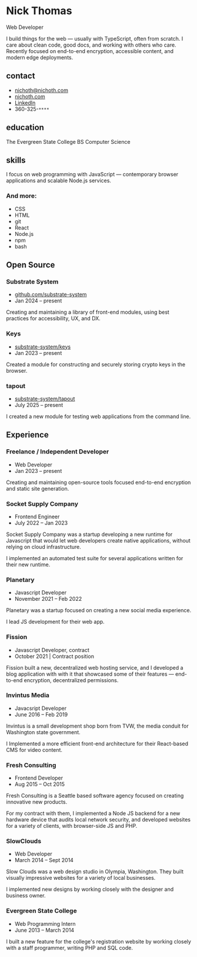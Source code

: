 # Nick Thomas
Web Developer

<p class="intro">
    I build things for the web &mdash; usually with TypeScript, often
    from scratch. I care about clean code, good docs, and working with
    others who care.  Recently focused on end-to-end encryption,
    accessible content, and modern edge deployments.
</p>

<div class="col-left">

## contact
* nichoth@nichoth.com
* [nichoth.com](https://nichoth.com/)
* [LinkedIn](https://www.linkedin.com/in/nichoth/)
* 360-325-`****`

## education
The Evergreen State College
BS Computer Science

## skills
I focus on web programming with JavaScript &mdash; contemporary browser
applications and scalable Node.js services.

### And more:
* CSS
* HTML
* git
* React
* Node.js
* npm
* bash
</div>

<div class="col-right">

## Open Source

### Substrate System

* [github.com/substrate-system](https://github.com/substrate-system)
* Jan 2024 &ndash; present

Creating and maintaining a library of front-end modules, using best
practices for accessibility, UX, and DX.

### Keys

* [substrate-system/keys](https://github.com/substrate-system/keys)
* Jan 2023 &ndash; present

Created a module for constructing and securely storing crypto keys
in the browser.

### tapout

* [substrate-system/tapout](https://github.com/substrate-system/tapout)
* July 2025 &ndash; present

I created a new module for testing web applications from the command line.

## Experience

### Freelance / Independent Developer
* Web Developer
* Jan 2023 &ndash; present

Creating and maintaining open-source tools focused
end-to-end encryption and static site generation.

### Socket Supply Company
* Frontend Engineer
* July 2022 &ndash; Jan 2023

Socket Supply Company was a startup developing a new runtime for Javascript
that would let web developers create native applications, without
relying on cloud infrastructure.

I implemented an automated test suite for several applications written
for their new runtime.

### Planetary
* Javascript Developer
* November 2021 &ndash; Feb 2022

Planetary was a startup focused on creating a new social media experience.

I lead JS development for their web app.

### Fission
* Javascript Developer, contract
* October 2021 | Contract position

Fission built a new, decentralized web hosting service, and I
developed a blog application with with it that showcased some of their
features &mdash; end-to-end encryption, decentralized permissions.

### Invintus Media
* Javacsript Developer
* June 2016 &ndash; Feb 2019

Invintus is a small development shop born from TVW, the media conduit
for Washington state government.

I Implemented a more efficient front-end architecture for their React-based
CMS for video content.

### Fresh Consulting
* Frontend Developer
* Aug 2015 &ndash; Oct 2015

Fresh Consulting is a Seattle based software agency focused
on creating innovative new products.

For my contract with them, I implemented a Node JS backend for a new hardware
device that audits local network security, and developed websites for a variety
of clients, with browser-side JS and PHP.

### SlowClouds
* Web Developer
* March 2014 &ndash; Sept 2014

Slow Clouds was a web design studio in Olympia, Washington. They built visually
impressive websites for a variety of local businesses.

I implemented new designs by working closely with the designer and
business owner.

### Evergreen State College
* Web Programming Intern
* June 2013 &ndash; March 2014

I built a new feature for the college's registration website by working closely
with a staff programmer, writing PHP and SQL code.
</div>
